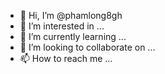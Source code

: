 - 👋 Hi, I’m @phamlong8gh
- 👀 I’m interested in ...
- 🌱 I’m currently learning ...
- 💞️ I’m looking to collaborate on ...
- 📫 How to reach me ...

<!---
phamlong8gh/phamlong8gh is a ✨ special ✨ repository because its `README.md` (this file) appears on your GitHub profile.
You can click the Preview link to take a look at your changes.
--->
